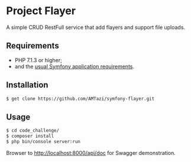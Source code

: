 Project Flayer
========================

A simple CRUD RestFull service that add flayers and support file uploads.

Requirements
------------

  * PHP 7.1.3 or higher;
  * and the [usual Symfony application requirements][2].

Installation
------------

```bash
$ get clone https://github.com/AMTazi/symfony-flayer.git
```

Usage
-----

```bash
$ cd code_challenge/
$ composer install
$ php bin/console server:run
```
Browser to <http://localhost:8000/api/doc> for Swagger demonstration.



[2]: https://symfony.com/doc/current/reference/requirements.html